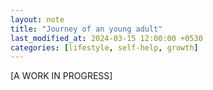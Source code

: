 ```yaml
---
layout: note
title: "Journey of an young adult"
last_modified_at: 2024-03-15 12:00:00 +0530
categories: [lifestyle, self-help, growth]
---
```


[A WORK IN PROGRESS]